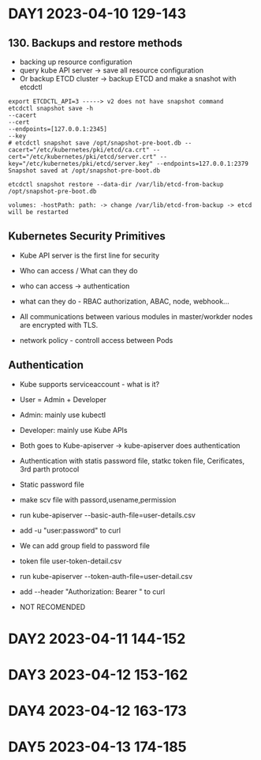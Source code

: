 # DAY1 2023-04-10 129-143

## 130. Backups and restore methods

* backing up resource configuration
* query kube API server -> save all resource configuration
* Or backup ETCD cluster -> backup ETCD and make a snashot with etcdctl

```
export ETCDCTL_API=3 -----> v2 does not have snapshot command
etcdctl snapshot save -h
--cacert
--cert
--endpoints=[127.0.0.1:2345]
--key
# etcdctl snapshot save /opt/snapshot-pre-boot.db --cacert="/etc/kubernetes/pki/etcd/ca.crt" --cert="/etc/kubernetes/pki/etcd/server.crt" --key="/etc/kubernetes/pki/etcd/server.key" --endpoints=127.0.0.1:2379
Snapshot saved at /opt/snapshot-pre-boot.db
```
```
etcdctl snapshot restore --data-dir /var/lib/etcd-from-backup /opt/snapshot-pre-boot.db

volumes: -hostPath: path: -> change /var/lib/etcd-from-backup -> etcd will be restarted
```

## Kubernetes Security Primitives

* Kube API server is the first line for security
* Who can access / What can they do

* who can access -> authentication
* what can they do - RBAC authorization, ABAC, node, webhook...
* All communications between various modules in master/workder nodes are encrypted with TLS.
* network policy - controll access between Pods

## Authentication

* Kube supports serviceaccount - what is it?
* User = Admin + Developer
* Admin: mainly use kubectl
* Developer: mainly use Kube APIs 
* Both goes to Kube-apiserver -> kube-apiserver does authentication
* Authentication with statis password file, statkc token file, Cerificates, 3rd parth protocol

* Static password file
* make scv file with passord,usename,permission
* run kube-apiserver --basic-auth-file=user-details.csv
* add -u "user:password" to curl
* We can add group field to password file

* token file user-token-detail.csv
* run kube-apiserver --token-auth-file=user-detail.csv
* add --header "Authorization: Bearer <token>" to curl
  
* NOT RECOMENDED

# DAY2 2023-04-11 144-152



# DAY3 2023-04-12 153-162


# DAY4 2023-04-12 163-173



# DAY5 2023-04-13 174-185
